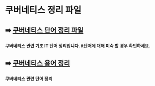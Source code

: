 # 쿠버네티스 정리 파일


## ➡️ [쿠버네티스 단어 정리 파일](https://github.com/hyoseong-j/GETTING_STARTED_with_KUBERNETES/blob/main/define.md)

#### 쿠버네티스 관련 기초 IT 단어 정리입니다. it단어에 대해 미숙 할 경우 확인하세요.

## ➡️ [쿠버네티스 용어 정리](https://github.com/hyoseong-j/GETTING_STARTED_with_KUBERNETES/blob/main/define2.md)

#### 쿠버네티스 관련 단어 정리
